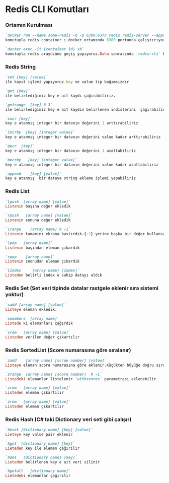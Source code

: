 # Redis CLI Komutları
### Ortamın Kurulması

```ruby
`docker run --name some-redis -d -p 6380:6379 redis redis-server --appendonly yes` 
komutuyla redis container ı docker ortamında 6380 portunda çalıştırıyoruz
```

```ruby
`docker exec -it [container id] sh` 
komutuyla redis arayüzüne geçiş yapıyoruz.Daha sonrasında `redis-cli` komutu ile cli kontrolünü aktif edebiliriz
```
### Redis String
```ruby
`set [key] [value]` 
ile kayıt işlemi yapıyoruz.key ve value tip bağımsızdır
```

```ruby
`get [key]` 
ile belirlediğimiz key e ait kaydı çağırabiliriz.
```

```ruby
`getrange  [key] 0 3` 
ile belirlediğimiz key e ait kaydın belirlenen indislerini  çağırabiliriz.
```

```ruby
`incr [key]` 
key e atanmış integer bir datanın değerini 1 arttırabiliriz
```

```ruby
`incrby  [key] [integer value]` 
key e atanmış integer bir datanın değerini value kadar arttırabiliriz
```

```ruby
`decr  [key]` 
key e atanmış integer bir datanın değerini 1 azaltabiliriz
```

```ruby
`decrby   [key] [integer value]` 
key e atanmış integer bir datanın değerini value kadar azaltabiliriz
```

```ruby
`append    [key] [value]` 
key e atanmış  bir dataya string ekleme işlemi yapabiliriz
```
### Redis List
```ruby
`lpush  [array name] [value]` 
Listenin başına değer ekledik
```

```ruby
`rpush   [array name] [value]` 
Listenin sonuna değer ekledik
```

```ruby
`lrange    [array name] 0 -1` 
Listenin tamamını ekrana bastırdık.{-1} yerine başka bir değer kullansaydık istediğimiz sayıda datayı da alabilirdik
```

```ruby
`lpop   [array name]` 
Listenin başından eleman çıkardık
```

```ruby
`rpop    [array name]` 
Listenin snonudan eleman çıkardık
```

```ruby
`lindex     [array name] [index]` 
Listeden belirli index e sahip datayı aldık
```
### Redis Set (Set veri tipinde datalar rastgele eklenir sıra sistemi yoktur)
```ruby
`sadd [array name] [value]` 
Listeye eleman ekledik.
```

```ruby
`smembers  [array name]` 
Listede ki elemanları çağırdık
```
```ruby
`srem   [array name] [value]` 
Listeden verilen değer çıkartılır
```

### Redis SortedList (Score numarasına göre sıralanır)
```ruby
`zadd    [array name] [scroe number] [value]` 
Listeye eleman score numarasına göre eklenir.Küçükten büyüğe doğru sıralanır
```

```ruby
`zrange  [array name] [score number]  0 -1` 
Listedeki elemanlar listelenir `withscores` parametresi eklenebilir
```

```ruby
`zrem   [array name] [value]` 
Listeden eleman çıkartılır 
```

```ruby
`zrem   [array name] [value]` 
Listeden eleman çıkartılır 
```

### Redis Hash (C# taki Dictionary veri seti gibi çalışır)

```ruby
`hmset [dictionary name] [key] [value]` 
Lieteye key value pair eklenir
```

```ruby
`hget  [dictionary name] [key]` 
Lieteden key ile eleman çağırılır
```


```ruby
`hdel   [dictionary name] [key]` 
Lieteden belirlenen key e ait veri silinir
```

```ruby
`hgetall   [dictionary name]` 
Lietedeki elemanlar çağırılır
```
